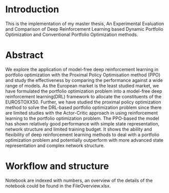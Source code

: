 # Introduction
This is the implementation of my master thesis, An Experimental Evaluation and Comparison of Deep Reinforcement Learning based Dynamic Portfolio Optimization and Conventional Portfolio Optimization methods.
# Abstract
We explore the application of model-free deep reinforcement learning in portfolio optimization with the Proximal Policy Optimisation method (PPO) and study the effectiveness by comparing the performance against a wide range of models. As the European market is the least studied market, we have formulated the portfolio optimization problem into a model-free deep reinforcement learning(DRL) framework to allocate the constituents of the EUROSTOXX50. Further, we have studied the proximal policy optimization method to solve the DRL-based portfolio optimization problem since there are limited studies with the Actor-Critic approach in using reinforcement learning to the portfolio optimization problem. The PPO-based the model has shown relatively good performance with simple state representation, network structure and limited training budget. It shows the ability and flexibility of deep reinforcement learning methods to deal with a portfolio optimization problem and potentially outperform with more advanced state representation and complex network structure.
# Workflow and structure
Notebook are indexed with numbers, an overview of the details of the notebook could be found in the FileOverview.xlsx. 

